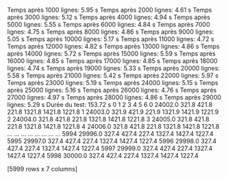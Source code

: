 Temps après     1000    lignes: 5.95 s
Temps après     2000    lignes: 4.61 s
Temps après     3000    lignes: 5.12 s
Temps après     4000    lignes: 4.94 s
Temps après     5000    lignes: 5.55 s
Temps après     6000    lignes: 4.84 s
Temps après     7000    lignes: 4.75 s
Temps après     8000    lignes: 4.86 s
Temps après     9000    lignes: 5.05 s
Temps après     10000   lignes: 5.17 s
Temps après     11000   lignes: 4.72 s
Temps après     12000   lignes: 4.82 s
Temps après     13000   lignes: 4.86 s
Temps après     14000   lignes: 5.72 s
Temps après     15000   lignes: 5.59 s
Temps après     16000   lignes: 4.85 s
Temps après     17000   lignes: 4.85 s
Temps après     18000   lignes: 4.74 s
Temps après     19000   lignes: 5.33 s
Temps après     20000   lignes: 5.58 s
Temps après     21000   lignes: 5.42 s
Temps après     22000   lignes: 5.97 s
Temps après     23000   lignes: 5.19 s
Temps après     24000   lignes: 5.15 s
Temps après     25000   lignes: 5.16 s
Temps après     26000   lignes: 4.76 s
Temps après     27000   lignes: 4.97 s
Temps après     28000   lignes: 4.86 s
Temps après     29000   lignes: 5.29 s
Durée du test: 153.72 s
            0      1      2      3       4       5       6
0     24002.0  321.8  421.8  221.8  1321.8  1421.8  1221.8
1     24003.0  321.9  421.9  221.9  1321.9  1421.9  1221.9
2     24004.0  321.8  421.8  221.8  1321.8  1421.8  1221.8
3     24005.0  321.8  421.8  221.8  1321.8  1421.8  1221.8
4     24006.0  321.8  421.8  221.8  1321.8  1421.8  1221.8
...       ...    ...    ...    ...     ...     ...     ...
5994  29996.0  327.4  427.4  227.4  1327.4  1427.4  1227.4
5995  29997.0  327.4  427.4  227.4  1327.4  1427.4  1227.4
5996  29998.0  327.4  427.4  227.4  1327.4  1427.4  1227.4
5997  29999.0  327.4  427.4  227.4  1327.4  1427.4  1227.4
5998  30000.0  327.4  427.4  227.4  1327.4  1427.4  1227.4

[5999 rows x 7 columns]